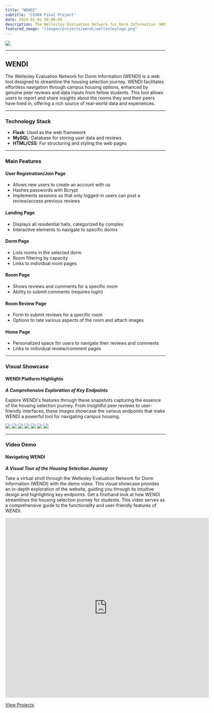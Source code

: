 ```yaml
---
title: "WENDI"
subtitle: "CS304 Final Project"
date: 2024-01-01 00:00:00
description: The Wellesley Evaluation Network for Dorm Information (WENDI) is a web tool designed to streamline the housing selection journey. WENDI facilitates effortless navigation through campus housing options, enhanced by genuine peer reviews and data inputs from fellow students. This tool allows users to report and share insights about the rooms they and their peers have lived in, offering a rich source of real-world data and experiences.
featured_image: "/images/projects/wendi/wellesleylogo.png"
---
```


![](/images/projects/wendi/wellesleylogo.png)

---

## WENDI

The Wellesley Evaluation Network for Dorm Information (WENDI) is a web tool designed to streamline the housing selection journey.
WENDI facilitates effortless navigation through campus housing options, enhanced by genuine peer reviews and data inputs from fellow students. This tool allows users to report and share insights about the rooms they and their peers have lived in, offering a rich source of real-world data and experiences.

---

### Technology Stack

- **Flask**: Used as the web framework
- **MySQL**: Database for storing user data and reviews
- **HTML/CSS**: For structuring and styling the web pages

---

### Main Features

#### User Registration/Join Page

- Allows new users to create an account with us
- Hashes passwords with Bcrypt
- Implements sessions so that only logged-in users can post a review/access previous reviews

#### Landing Page

- Displays all residential halls, categorized by complex
- Interactive elements to navigate to specific dorms

#### Dorm Page

- Lists rooms in the selected dorm
- Room filtering by capacity
- Links to individual room pages

#### Room Page

- Shows reviews and comments for a specific room
- Ability to submit comments (requires login)

#### Room Review Page

- Form to submit reviews for a specific room
- Options to rate various aspects of the room and attach images

#### Home Page

- Personalized space for users to navigate their reviews and comments
- Links to individual review/comment pages

---

### Visual Showcase

#### WENDI Platform Highlights

_**A Comprehensive Exploration of Key Endpoints**_

Explore WENDI's features through these snapshots capturing the essence of the housing selection journey. From insightful peer reviews to user-friendly interfaces, these images showcase the various endpoints that make WENDI a powerful tool for navigating campus housing.

<div class="gallery" data-columns="1">
	<img src="/images/projects/wendi/wendi1.png">
	<img src="/images/projects/wendi/wendi2.png">
	<img src="/images/projects/wendi/wendi3.png">
	<img src="/images/projects/wendi/wendi4.png">
  <img src="/images/projects/wendi/wendi5.png">
  <img src="/images/projects/wendi/wendi6.png">
  <img src="/images/projects/wendi/wendi7.png">
</div>

---

### Video Demo

#### Navigating WENDI

_**A Visual Tour of the Housing Selection Journey**_

Take a virtual stroll through the Wellesley Evaluation Network for Dorm Information (WENDI) with the demo video. This visual showcase provides an in-depth exploration of the website, guiding you through its intuitive design and highlighting key endpoints. Get a firsthand look at how WENDI streamlines the housing selection journey for students. This video serves as a comprehensive guide to the functionality and user-friendly features of WENDI.

<iframe src="https://player.vimeo.com/video/900056296?h=7c27fd7379" width="640" height="564" frameborder="0" allow="autoplay; fullscreen" allowfullscreen></iframe>

<a href="https://haerinh.github.io/portfolio/" class="button button--large">View Projects</a>
